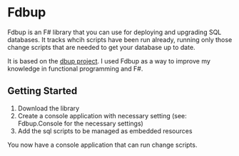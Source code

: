 # Fdbup

Fdbup is an F# library that you can use for deploying and upgrading SQL databases. It tracks whcih scripts have been run already, running only those change scripts that are needed to get your database up to date.

It is based on the [dbup project](http://dbup.github.io/). I used Fdbup as a way to improve my knowledge in functional programming and F#.

## Getting Started
1. Download the library
2. Create a console application with necessary setting (see: Fdbup.Console for the necessary settings)
3. Add the sql scripts to be managed as embedded resources

You now have a console application that can run change scripts.
